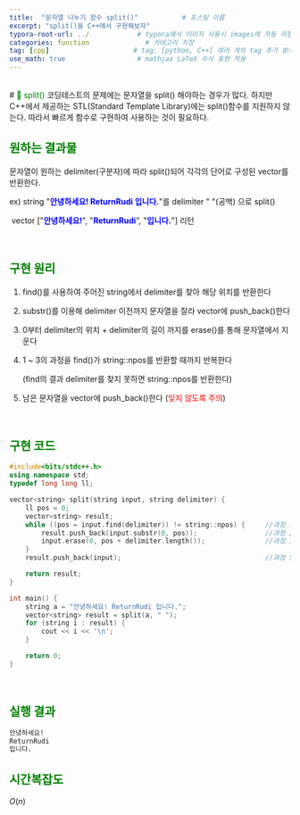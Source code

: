 ```yaml
---
title:  "문자열 나누기 함수 split()"           # 포스팅 이름
excerpt: "split()을 C++에서 구현해보자"
typora-root-url: ../            # typora에서 이미지 사용시 images에 자동 저장
categories: function              # 카테고리 지정
tag: [cpp]                     # tag: [python, C++] 여러 개의 tag 추가 방식
use_math: true                  # mathjax LaTeX 수식 표현 적용
---
```


<br>
# <span style = 'color: #008000'>🔎 split()</span>
코딩테스트의 문제에는 문자열을 split() 해야하는 경우가 많다.  
하지만 C++에서 제공하는 STL(Standard Template Library)에는 split()함수를 지원하지 않는다.  
따라서 빠르게 함수로 구현하여 사용하는 것이 필요하다.
<br/>

## <span style = 'color: #008000'>원하는 결과물</span>

문자열이 원하는 delimiter(구분자)에 따라 split()되어 각각의 단어로 구성된 vector를 반환한다.

ex) string "**<span style = 'color: #0000ff'>안녕하세요! ReturnRudi 입니다.</span>**"를 delimiter " "(공백) 으로 split()

​	vector ["<span style = 'color: #0000ff'>**안녕하세요!**</span>", "<span style = 'color: #0000ff'>**ReturnRudi**</span>", "<span style = 'color: #0000ff'>**입니다.**</span>"] 리턴

<br/>

## <span style = 'color: #008000'>구현 원리</span>

1. find()를 사용하여 주어진 string에서 delimiter를 찾아 해당 위치를 반환한다

2.  substr()를 이용해 delimiter 이전까지 문자열을 잘라 vector에 push_back()한다

3. 0부터 delimiter의 위치 + delimiter의 길이 까지를 erase()를 통해 문자열에서 지운다

4. 1 ~ 3의 과정을 find()가 string::npos를 반환할 때까지 반복한다

   (find의 결과 delimiter를 찾지 못하면 string::npos를 반환한다)

5. 남은 문자열을 vector에 push_back()한다 (<span style = 'color: red'>잊지 않도록 주의</span>)

<br/>

## <span style = 'color: #008000'>구현 코드</span>

```c++
#include<bits/stdc++.h>
using namespace std;
typedef long long ll;

vector<string> split(string input, string delimiter) {
    ll pos = 0;
    vector<string> result;
    while ((pos = input.find(delimiter)) != string::npos) {     //과정 1, 4
        result.push_back(input.substr(0, pos));                 //과정 2
        input.erase(0, pos + delimiter.length());               //과정 3
    }
    result.push_back(input);                                    //과정 5

    return result;
}

int main() {
    string a = "안녕하세요! ReturnRudi 입니다.";
    vector<string> result = split(a, " ");
    for (string i : result) {
        cout << i << '\n';
    }

    return 0;
}
```
<br/>

## <span style = 'color: #008000'>실행 결과</span>

```bash
안녕하세요!
ReturnRudi
입니다.
```
## <span style = 'color: #008000'>시간복잡도</span>

$O(n)$
